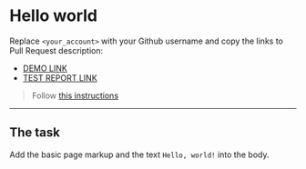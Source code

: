 # Hello world
Replace `<your_account>` with your Github username and copy the links to Pull Request description:
- [DEMO LINK](https://tania-boiar.github.io/layout_hello-world/)
- [TEST REPORT LINK](https://tania-boiar.github.io/layout_hello-world/report/html_report/)

> Follow [this instructions](https://mate-academy.github.io/layout_task-guideline/#how-to-solve-the-layout-tasks-on-github)
___

## The task
Add the basic page markup and the text `Hello, world!` into the body.
